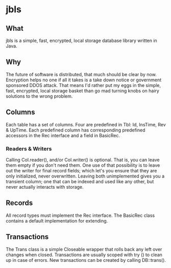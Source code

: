 # jbls

## What
jbls is a simple, fast, encrypted, local storage database library written in 
Java.

## Why
The future of software is distributed, that much should be clear by now. 
Encryption helps no one if all it takes is a take down notice or government 
sponsored DDOS attack. That means I'd rather put my eggs in the simple, fast,
encrypted, local storage basket than go mad turning knobs on hairy solutions to
the wrong problem.

## Columns
Each table has a set of columns. Four are predefined in Tbl: Id, InsTime, 
Rev & UpTime. Each predefined column has corresponding predefined accessors in 
the Rec interface and a field in BasicRec.

### Readers & Writers
Calling Col.reader(), and/or Col.writer() is optional. That is, you can leave 
them empty if you don't need them. One use of that possibility is to leave
out the writer for final record fields; which let's you ensure that they are
only initialized, never overwritten. Leaving both unimplemented gives you a 
transient column; one that can be indexed and used like any other, but never 
actually interacts with storage.

## Records
All record types must implement the Rec interface. The BasicRec class contains 
a default implementation for extending.

## Transactions
The Trans class is a simple Closeable wrapper that rolls back any left over
changes when closed. Transactions are usually scoped with try () to clean 
up in case of errors. New transactions can be created by calling DB::trans(). 